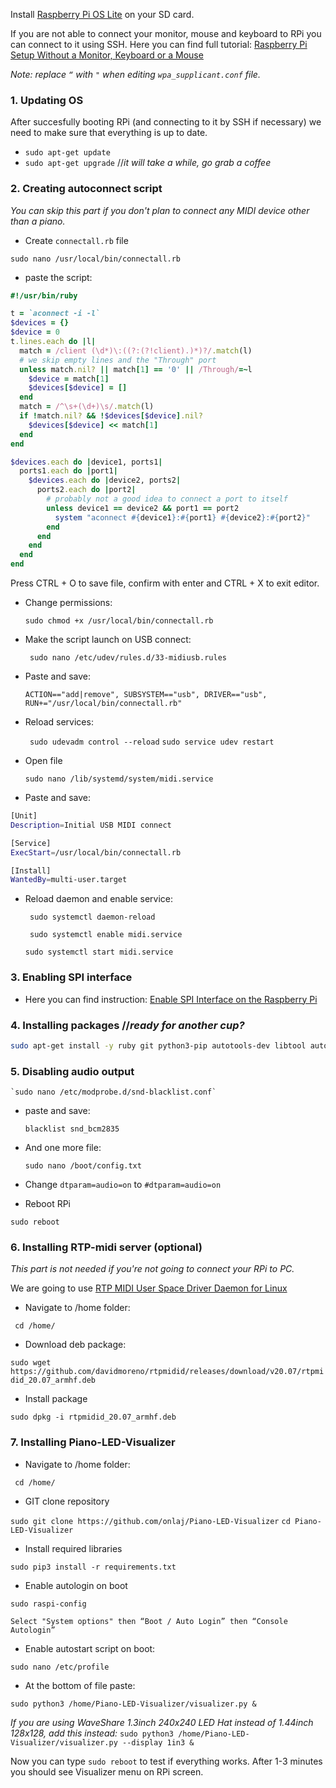 
Install [Raspberry Pi OS Lite](https://www.raspberrypi.org/software/) on your SD card.

If you are not able to connect your monitor, mouse and keyboard to RPi you can connect to it using SSH. Here you can find full tutorial: [Raspberry Pi Setup Without a Monitor, Keyboard or a Mouse](https://www.terminalbytes.com/raspberry-pi-without-monitor-keyboard/ "Raspberry Pi Setup Without a Monitor, Keyboard or a Mouse")

*Note: replace `“` with `"` when editing `wpa_supplicant.conf` file.*

 
### 1. **Updating OS** 
After succesfully booting RPi (and connecting to it by SSH if necessary) we need to make sure that everything is up to date.
- `sudo apt-get update`
- `sudo apt-get upgrade` //*it will take a while, go grab a coffee*


### 2. **Creating autoconnect script** ### 
*You can skip this part if you don't plan to connect any MIDI device other than a piano.*
- Create `connectall.rb` file

 `sudo nano /usr/local/bin/connectall.rb`
- paste the script:
```ruby
#!/usr/bin/ruby

t = `aconnect -i -l`
$devices = {}
$device = 0
t.lines.each do |l|
  match = /client (\d*)\:((?:(?!client).)*)?/.match(l)
  # we skip empty lines and the "Through" port
  unless match.nil? || match[1] == '0' || /Through/=~l
    $device = match[1]
    $devices[$device] = []
  end
  match = /^\s+(\d+)\s/.match(l)
  if !match.nil? && !$devices[$device].nil?
    $devices[$device] << match[1]
  end
end

$devices.each do |device1, ports1|
  ports1.each do |port1|
    $devices.each do |device2, ports2|
      ports2.each do |port2|
        # probably not a good idea to connect a port to itself
        unless device1 == device2 && port1 == port2 
          system "aconnect #{device1}:#{port1} #{device2}:#{port2}"
        end
      end
    end
  end
end
```
Press CTRL + O to save file, confirm with enter and CTRL + X to exit editor.
- Change permissions:

    `sudo chmod +x /usr/local/bin/connectall.rb`

- Make the script launch on USB connect:

   ` sudo nano /etc/udev/rules.d/33-midiusb.rules`

- Paste and save:

    `ACTION=="add|remove", SUBSYSTEM=="usb", DRIVER=="usb", RUN+="/usr/local/bin/connectall.rb"  `

- Reload services:

   ` sudo udevadm control --reload`
    `sudo service udev restart`
- Open file

    `sudo nano /lib/systemd/system/midi.service`
- Paste and save:
```bash
[Unit]
Description=Initial USB MIDI connect

[Service]
ExecStart=/usr/local/bin/connectall.rb

[Install]
WantedBy=multi-user.target
```

- Reload daemon and enable service:

   ` sudo systemctl daemon-reload`
   
   ` sudo systemctl enable midi.service`
    
   `sudo systemctl start midi.service`
    

###  3. **Enabling SPI interface** ### 
 - Here you can find instruction: [Enable SPI Interface on the Raspberry Pi](https://www.raspberrypi-spy.co.uk/2014/08/enabling-the-spi-interface-on-the-raspberry-pi/)


### 4. **Installing packages** //*ready for another cup?* ### 

```bash
sudo apt-get install -y ruby git python3-pip autotools-dev libtool autoconf libasound2-dev libusb-dev libdbus-1-dev libglib2.0-dev libudev-dev libical-dev libreadline-dev python-dev libatlas-base-dev libopenjp2-7 libtiff5 libjack0 libjack-dev libasound2-dev fonts-freefont-ttf gcc make build-essential python-dev git scons swig libavahi-client3
```


### 5. **Disabling audio output** ### 

    `sudo nano /etc/modprobe.d/snd-blacklist.conf`
- paste and save:

    `blacklist snd_bcm2835`
- And one more file:

    `sudo nano /boot/config.txt`
- Change `dtparam=audio=on` to `#dtparam=audio=on`

- Reboot RPi

`sudo reboot`


### 6. **Installing RTP-midi server** (optional) ### 
*This part is not needed if you're not going to connect your RPi to PC.*

We are going to use  [RTP MIDI User Space Driver Daemon for Linux](https://github.com/davidmoreno/rtpmidid/releases)
- Navigate to /home folder:

` cd /home/`   
- Download deb package:

`sudo wget https://github.com/davidmoreno/rtpmidid/releases/download/v20.07/rtpmidid_20.07_armhf.deb`
- Install package

`sudo dpkg -i rtpmidid_20.07_armhf.deb`


### 7. **Installing Piano-LED-Visualizer** ###
- Navigate to /home folder:

` cd /home/`

- GIT clone repository

`sudo git clone https://github.com/onlaj/Piano-LED-Visualizer`
`cd Piano-LED-Visualizer`
- Install required libraries

`sudo pip3 install -r requirements.txt`
- Enable autologin on boot

`sudo raspi-config`

`Select "System options" then “Boot / Auto Login” then “Console Autologin” `
- Enable autostart script on boot:

`sudo nano /etc/profile`
- At the bottom of file paste:

`sudo python3 /home/Piano-LED-Visualizer/visualizer.py &`

*If you are using WaveShare 1.3inch 240x240 LED Hat instead of 1.44inch 128x128, add this instead:*
`sudo python3 /home/Piano-LED-Visualizer/visualizer.py --display 1in3 &`

Now you can type `sudo reboot` to test if everything works. After 1-3 minutes you should see Visualizer menu on RPi screen.
